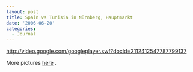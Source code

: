 ```yaml
---
layout: post
title: Spain vs Tunisia in Nürnberg, Hauptmarkt
date: '2006-06-20'
categories:
  - Journal
---
```


http://video.google.com/googleplayer.swf?docId=2112412547787799137

More pictures [here][1] .

[1]: http://www.flickr.com/photos/duncanmac-vicar/sets/72157594171640887/

